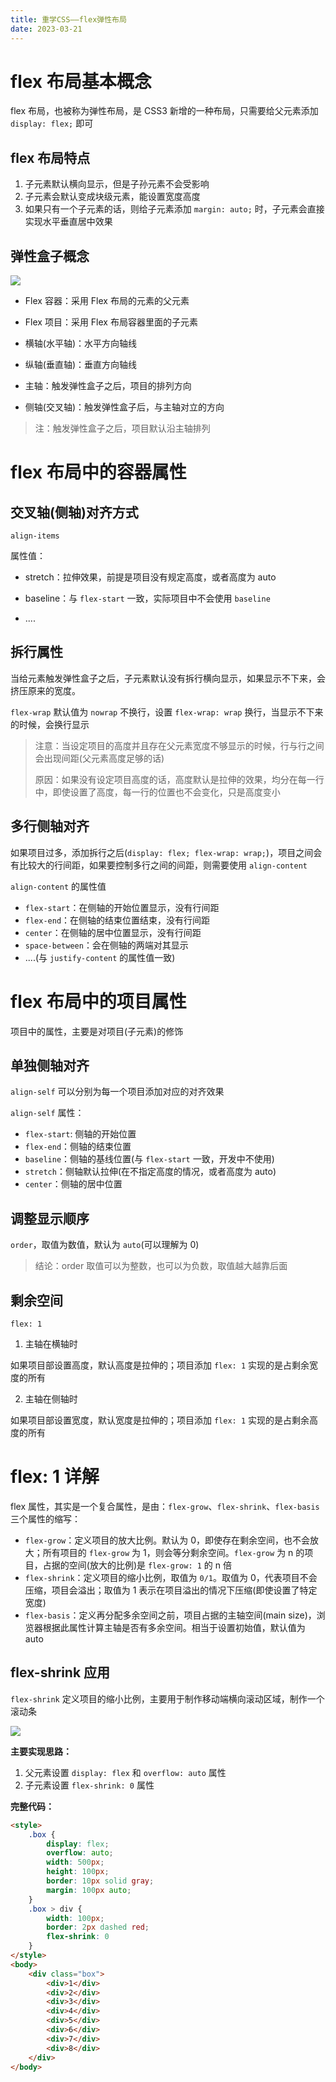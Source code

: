 ```yaml
---
title: 重学CSS——flex弹性布局
date: 2023-03-21
---
```


# flex 布局基本概念

flex 布局，也被称为弹性布局，是 CSS3 新增的一种布局，只需要给父元素添加 `display: flex;` 即可

## flex 布局特点

1.   子元素默认横向显示，但是子孙元素不会受影响
2.   子元素会默认变成块级元素，能设置宽度高度
3.   如果只有一个子元素的话，则给子元素添加 `margin: auto;` 时，子元素会直接实现水平垂直居中效果

## 弹性盒子概念

![](https://plumbiu.github.io/blogImg/QQ截图20230320213551.png)

-   Flex 容器：采用 Flex 布局的元素的父元素

-   Flex 项目：采用 Flex 布局容器里面的子元素
-   横轴(水平轴)：水平方向轴线
-   纵轴(垂直轴)：垂直方向轴线
-   主轴：触发弹性盒子之后，项目的排列方向
-   侧轴(交叉轴)：触发弹性盒子后，与主轴对立的方向

>   注：触发弹性盒子之后，项目默认沿主轴排列

# flex 布局中的容器属性

## 交叉轴(侧轴)对齐方式

`align-items`

属性值：

-   stretch：拉伸效果，前提是项目没有规定高度，或者高度为 auto
-   baseline：与 `flex-start` 一致，实际项目中不会使用 `baseline`

-   ....

## 拆行属性

当给元素触发弹性盒子之后，子元素默认没有拆行横向显示，如果显示不下来，会挤压原来的宽度。

`flex-wrap` 默认值为 `nowrap` 不换行，设置 `flex-wrap: wrap` 换行，当显示不下来的时候，会换行显示

>   注意：当设定项目的高度并且存在父元素宽度不够显示的时候，行与行之间会出现间距(父元素高度足够的话)
>
>   原因：如果没有设定项目高度的话，高度默认是拉伸的效果，均分在每一行中，即使设置了高度，每一行的位置也不会变化，只是高度变小

## 多行侧轴对齐

如果项目过多，添加拆行之后(`display: flex; flex-wrap: wrap;`)，项目之间会有比较大的行间距，如果要控制多行之间的间距，则需要使用 `align-content` 

`align-content` 的属性值

-   `flex-start`：在侧轴的开始位置显示，没有行间距
-   `flex-end`：在侧轴的结束位置结束，没有行间距
-   `center`：在侧轴的居中位置显示，没有行间距
-   `space-between`：会在侧轴的两端对其显示
-   ....(与 `justify-content` 的属性值一致)

# flex 布局中的项目属性

项目中的属性，主要是对项目(子元素)的修饰

## 单独侧轴对齐

`align-self` 可以分别为每一个项目添加对应的对齐效果

`align-self` 属性：

-   `flex-start`: 侧轴的开始位置
-   `flex-end`：侧轴的结束位置
-   `baseline`：侧轴的基线位置(与 `flex-start` 一致，开发中不使用)
-   `stretch`：侧轴默认拉伸(在不指定高度的情况，或者高度为 auto)
-   `center`：侧轴的居中位置

## 调整显示顺序

`order`，取值为数值，默认为 `auto`(可以理解为 0)

>   结论：order 取值可以为整数，也可以为负数，取值越大越靠后面

## 剩余空间

`flex: 1`

1.   主轴在横轴时

如果项目部设置高度，默认高度是拉伸的；项目添加 `flex: 1` 实现的是占剩余宽度的所有

2.   主轴在侧轴时

如果项目部设置宽度，默认宽度是拉伸的；项目添加 `flex: 1` 实现的是占剩余高度的所有

# flex: 1 详解

flex 属性，其实是一个复合属性，是由：`flex-grow`、`flex-shrink`、`flex-basis` 三个属性的缩写：

-   `flex-grow`：定义项目的放大比例。默认为 0，即使存在剩余空间，也不会放大；所有项目的 `flex-grow` 为 1，则会等分剩余空间。`flex-grow` 为 n 的项目，占据的空间(放大的比例)是 `flex-grow: 1` 的 n 倍
-   `flex-shrink`：定义项目的缩小比例，取值为 `0/1`。取值为 0，代表项目不会压缩，项目会溢出；取值为 1 表示在项目溢出的情况下压缩(即使设置了特定宽度)
-   `flex-basis`：定义再分配多余空间之前，项目占据的主轴空间(main size)，浏览器根据此属性计算主轴是否有多余空间。相当于设置初始值，默认值为 auto

## flex-shrink 应用

`flex-shrink` 定义项目的缩小比例，主要用于制作移动端横向滚动区域，制作一个滚动条

![](https://plumbiu.github.io/blogImg/QQ截图20230321112428.png)

**主要实现思路：**

1.   父元素设置 `display: flex` 和 `overflow: auto` 属性
2.   子元素设置 `flex-shrink: 0` 属性

**完整代码：**

```html
<style>
    .box {
        display: flex;
        overflow: auto;
        width: 500px;
        height: 100px;
        border: 10px solid gray;
        margin: 100px auto;
    }
    .box > div {
        width: 100px;
        border: 2px dashed red;
        flex-shrink: 0
    }
</style>
<body>
    <div class="box">
        <div>1</div>
        <div>2</div>
        <div>3</div>
        <div>4</div>
        <div>5</div>
        <div>6</div>
        <div>7</div>
        <div>8</div>
    </div>
</body>
```
